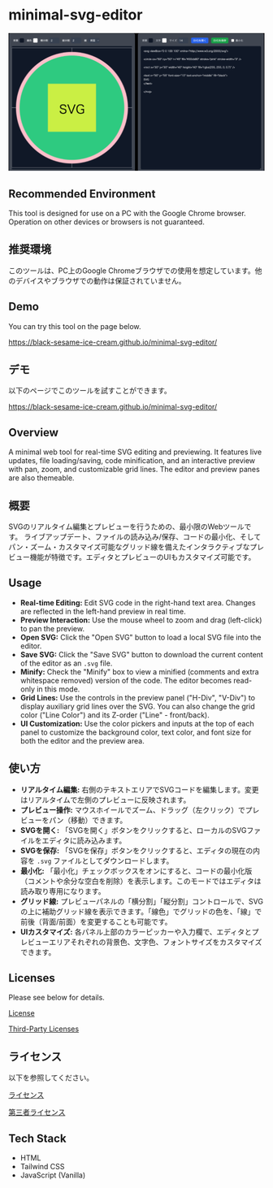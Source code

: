 # minimal-svg-editor
![image1](images/image-1.png)

## Recommended Environment
This tool is designed for use on a PC with the Google Chrome browser. Operation on other devices or browsers is not guaranteed.

## 推奨環境
このツールは、PC上のGoogle Chromeブラウザでの使用を想定しています。他のデバイスやブラウザでの動作は保証されていません。

## Demo
You can try this tool on the page below.

https://black-sesame-ice-cream.github.io/minimal-svg-editor/

## デモ
以下のページでこのツールを試すことができます。

https://black-sesame-ice-cream.github.io/minimal-svg-editor/

## Overview
A minimal web tool for real-time SVG editing and previewing.
It features live updates, file loading/saving, code minification, and an interactive preview with pan, zoom, and customizable grid lines. The editor and preview panes are also themeable.

## 概要
SVGのリアルタイム編集とプレビューを行うための、最小限のWebツールです。
ライブアップデート、ファイルの読み込み/保存、コードの最小化、そしてパン・ズーム・カスタマイズ可能なグリッド線を備えたインタラクティブなプレビュー機能が特徴です。エディタとプレビューのUIもカスタマイズ可能です。

## Usage
- **Real-time Editing:** Edit SVG code in the right-hand text area. Changes are reflected in the left-hand preview in real time.
- **Preview Interaction:** Use the mouse wheel to zoom and drag (left-click) to pan the preview.
- **Open SVG:** Click the "Open SVG" button to load a local SVG file into the editor.
- **Save SVG:** Click the "Save SVG" button to download the current content of the editor as an `.svg` file.
- **Minify:** Check the "Minify" box to view a minified (comments and extra whitespace removed) version of the code. The editor becomes read-only in this mode.
- **Grid Lines:** Use the controls in the preview panel ("H-Div", "V-Div") to display auxiliary grid lines over the SVG. You can also change the grid color ("Line Color") and its Z-order ("Line" - front/back).
- **UI Customization:** Use the color pickers and inputs at the top of each panel to customize the background color, text color, and font size for both the editor and the preview area.

## 使い方
- **リアルタイム編集:** 右側のテキストエリアでSVGコードを編集します。変更はリアルタイムで左側のプレビューに反映されます。
- **プレビュー操作:** マウスホイールでズーム、ドラッグ（左クリック）でプレビューをパン（移動）できます。
- **SVGを開く:** 「SVGを開く」ボタンをクリックすると、ローカルのSVGファイルをエディタに読み込みます。
- **SVGを保存:** 「SVGを保存」ボタンをクリックすると、エディタの現在の内容を `.svg` ファイルとしてダウンロードします。
- **最小化:** 「最小化」チェックボックスをオンにすると、コードの最小化版（コメントや余分な空白を削除）を表示します。このモードではエディタは読み取り専用になります。
- **グリッド線:** プレビューパネルの「横分割」「縦分割」コントロールで、SVGの上に補助グリッド線を表示できます。「線色」でグリッドの色を、「線」で前後（背面/前面）を変更することも可能です。
- **UIカスタマイズ:** 各パネル上部のカラーピッカーや入力欄で、エディタとプレビューエリアそれぞれの背景色、文字色、フォントサイズをカスタマイズできます。

## Licenses
Please see below for details.

[License](LICENSE/)

[Third-Party Licenses](THIRD-PARTY-LICENSES.txt/)

## ライセンス
以下を参照してください。

[ライセンス](LICENSE/)

[第三者ライセンス](THIRD-PARTY-LICENSES.txt/)

## Tech Stack
- HTML
- Tailwind CSS
- JavaScript (Vanilla)